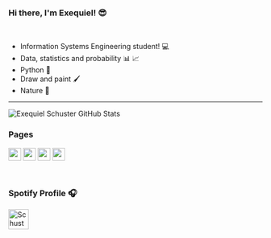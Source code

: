 ### Hi there, I'm Exequiel!  😎 
<br />

- Information Systems Engineering student! 💻
- Data, statistics and probability 📊 📈
- Python 🐍
- Draw and paint 🖌
- Nature 🌴

---
<img alighn='center' alt="Exequiel Schuster GitHub Stats" src="https://github-readme-stats.vercel.app/api?username=ExequielSchuster&show_icons=true&count_private=true&theme=dracula"/>

### Pages
[<img alt="schusterdotexe | Instagram" width="25px" align="center" src="https://cdn.jsdelivr.net/npm/simple-icons@v3/icons/instagram.svg"/>][Instagram]
[<img alt="schusterdotexe | LinkedIn" width="25px" align="center" src="https://cdn.jsdelivr.net/npm/simple-icons@v3/icons/linkedin.svg" />][Linkedin]
[<img alt="schusterdotexe | YouTube" width="25px" align="center" src="https://cdn.jsdelivr.net/npm/simple-icons@v3/icons/tiktok.svg" />][TikTok]
[<img alt="schusterdotexe | Twitter" width="25px" align="center" src="https://cdn.jsdelivr.net/npm/simple-icons@v3/icons/twitter.svg" />][Twitter]

[Instagram]: https://www.instagram.com/schusterdotexe
[Linkedin]: https://www.linkedin.com/in/schusterexequielandres
[TikTok]: https://www.tiktok.com/@schusterdotexe
[Twitter]: https://www.twitter.com/schusterdotexe

<br />

### Spotify Profile 🎧 
[<img src="https://cdn.jsdelivr.net/npm/simple-icons@v3/icons/spotify.svg" alt="Schuster Spotify" width="40" margin="auto" />](https://open.spotify.com/user/exequiel97sch)
<!--
**ExequielSchuster/ExequielSchuster** is a ✨ _special_ ✨ repository because its `README.md` (this file) appears on your GitHub profile.

Here are some ideas to get you started:

- 🔭 I’m currently working on ...
- 🌱 I’m currently learning ...
- 👯 I’m looking to collaborate on ...
- 🤔 I’m looking for help with ...
- 💬 Ask me about ...
- 📫 How to reach me: ...
- 😄 Pronouns: ...
- ⚡ Fun fact: ...
-->
